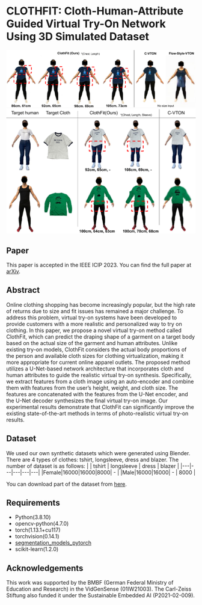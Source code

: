# CLOTHFIT: Cloth-Human-Attribute Guided Virtual Try-On Network Using 3D Simulated Dataset

![Clothfit1](./img/img2.png)
![Clothfit1](./img/img1.png)

## Paper
This paper is accepted in the IEEE ICIP 2023.
You can find the full paper at [arXiv](https://arxiv.org/pdf/2306.13908.pdf).

## Abstract
Online clothing shopping has become increasingly popular, but the high rate of returns due to size and fit issues has remained a major challenge. To address this problem, virtual try-on systems have been developed to provide customers with a more realistic and personalized way to try on clothing. In this paper, we propose a novel virtual try-on method called ClothFit, which can predict the draping shape of a garment on a target body based on the actual size of the garment and human attributes. Unlike existing try-on models, ClothFit considers the actual body proportions of the person and available cloth sizes for clothing virtualization, making it more appropriate for current online apparel outlets. The proposed method utilizes a U-Net-based network architecture that incorporates cloth and human attributes to guide the realistic virtual try-on synthesis. Specifically, we extract features from a cloth image using an auto-encoder and combine them with features from the user’s height, weight, and cloth size. The features are concatenated with the features from the U-Net encoder, and the U-Net decoder synthesizes the final virtual try-on image. Our experimental results demonstrate that ClothFit can significantly improve the existing state-of-the-art methods in terms of photo-realistic virtual try-on results.

## Dataset
We used our own synthetic datasets which were generated using Blender. 
There are 4 types of clothes: tshirt, longsleeve, dress and blazer.
The number of dataset is as follows:
| | tshirt | longsleeve | dress | blazer |
|---|---|---|---|---|
|Female|16000|16000|8000| - |
|Male|16000|16000| - | 8000 |

You can download part of the dataset from [here](https://drive.google.com/file/d/1UIaa6jkSu3cCLiG7brFyPJ6NXb72c8EY/view?usp=share_link).


## Requirements
- Python(3.8.10)
- opencv-python(4.7.0)
- torch(1.13.1+cu117)
- torchvision(0.14.1)
- [segmentation_models_pytorch](https://github.com/qubvel/segmentation_models.pytorch)
- scikit-learn(1.2.0)


<!--## Inference-->


## Acknowledgements
This work was supported by the BMBF (German Federal Ministry of Education and Research) in the VidGenSense (01IW21003). The Carl-Zeiss Stiftung also funded it under the Sustainable Embedded AI (P2021-02-009).
